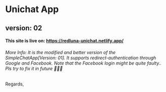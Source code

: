 # Unichat App
## version: 02

#### This site is live on: https://redluna-unichat.netlify.app/

###### More Info: It is the modified and better version of the SimpleChatApp[Version: 01]. It supports redirect-authentication through Google and Facebook. Note that the Facebook login might be quite faulty.. Pls try to fix it in future 🙏🙏🙏

Regards,

